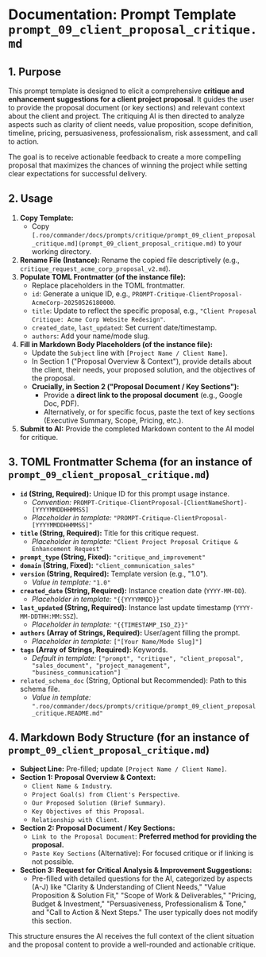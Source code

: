 # Documentation: Prompt Template `prompt_09_client_proposal_critique.md`

## 1. Purpose

This prompt template is designed to elicit a comprehensive **critique and enhancement suggestions for a client project proposal**. It guides the user to provide the proposal document (or key sections) and relevant context about the client and project. The critiquing AI is then directed to analyze aspects such as clarity of client needs, value proposition, scope definition, timeline, pricing, persuasiveness, professionalism, risk assessment, and call to action.

The goal is to receive actionable feedback to create a more compelling proposal that maximizes the chances of winning the project while setting clear expectations for successful delivery.

## 2. Usage

1.  **Copy Template:**
    *   Copy `[.roo/commander/docs/prompts/critique/prompt_09_client_proposal_critique.md](prompt_09_client_proposal_critique.md)` to your working directory.
2.  **Rename File (Instance):** Rename the copied file descriptively (e.g., `critique_request_acme_corp_proposal_v2.md`).
3.  **Populate TOML Frontmatter (of the instance file):**
    *   Replace placeholders in the TOML frontmatter.
    *   `id`: Generate a unique ID, e.g., `PROMPT-Critique-ClientProposal-AcmeCorp-20250526180000`.
    *   `title`: Update to reflect the specific proposal, e.g., `"Client Proposal Critique: Acme Corp Website Redesign"`.
    *   `created_date`, `last_updated`: Set current date/timestamp.
    *   `authors`: Add your name/mode slug.
4.  **Fill in Markdown Body Placeholders (of the instance file):**
    *   Update the `Subject` line with `[Project Name / Client Name]`.
    *   In Section 1 ("Proposal Overview & Context"), provide details about the client, their needs, your proposed solution, and the objectives of the proposal.
    *   **Crucially, in Section 2 ("Proposal Document / Key Sections"):**
        *   Provide a **direct link to the proposal document** (e.g., Google Doc, PDF).
        *   Alternatively, or for specific focus, paste the text of key sections (Executive Summary, Scope, Pricing, etc.).
5.  **Submit to AI:** Provide the completed Markdown content to the AI model for critique.

## 3. TOML Frontmatter Schema (for an instance of `prompt_09_client_proposal_critique.md`)

*   **`id` (String, Required):** Unique ID for this prompt usage instance.
    *   *Convention:* `PROMPT-Critique-ClientProposal-[ClientNameShort]-[YYYYMMDDHHMMSS]`
    *   *Placeholder in template:* `"PROMPT-Critique-ClientProposal-[YYYYMMDDHHMMSS]"`
*   **`title` (String, Required):** Title for this critique request.
    *   *Placeholder in template:* `"Client Project Proposal Critique & Enhancement Request"`
*   **`prompt_type` (String, Fixed):** `"critique_and_improvement"`
*   **`domain` (String, Fixed):** `"client_communication_sales"`
*   **`version` (String, Required):** Template version (e.g., "1.0").
    *   *Value in template:* `"1.0"`
*   **`created_date` (String, Required):** Instance creation date (`YYYY-MM-DD`).
    *   *Placeholder in template:* `"{{YYYYMMDD}}"`
*   **`last_updated` (String, Required):** Instance last update timestamp (`YYYY-MM-DDTHH:MM:SSZ`).
    *   *Placeholder in template:* `"{{TIMESTAMP_ISO_Z}}"`
*   **`authors` (Array of Strings, Required):** User/agent filling the prompt.
    *   *Placeholder in template:* `["[Your Name/Mode Slug]"]`
*   **`tags` (Array of Strings, Required):** Keywords.
    *   *Default in template:* `["prompt", "critique", "client_proposal", "sales_document", "project_management", "business_communication"]`
*   `related_schema_doc` (String, Optional but Recommended): Path to this schema file.
    *   *Value in template:* `".roo/commander/docs/prompts/critique/prompt_09_client_proposal_critique.README.md"`

## 4. Markdown Body Structure (for an instance of `prompt_09_client_proposal_critique.md`)

*   **Subject Line:** Pre-filled; update `[Project Name / Client Name]`.
*   **Section 1: Proposal Overview & Context:**
    *   `Client Name & Industry`.
    *   `Project Goal(s) from Client's Perspective`.
    *   `Our Proposed Solution (Brief Summary)`.
    *   `Key Objectives of this Proposal`.
    *   `Relationship with Client`.
*   **Section 2: Proposal Document / Key Sections:**
    *   `Link to the Proposal Document`: **Preferred method for providing the proposal.**
    *   `Paste Key Sections` (Alternative): For focused critique or if linking is not possible.
*   **Section 3: Request for Critical Analysis & Improvement Suggestions:**
    *   Pre-filled with detailed questions for the AI, categorized by aspects (A-J) like "Clarity & Understanding of Client Needs," "Value Proposition & Solution Fit," "Scope of Work & Deliverables," "Pricing, Budget & Investment," "Persuasiveness, Professionalism & Tone," and "Call to Action & Next Steps." The user typically does not modify this section.

This structure ensures the AI receives the full context of the client situation and the proposal content to provide a well-rounded and actionable critique.